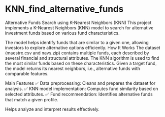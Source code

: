 # KNN_find_alternative_funds

 Alternative Funds Search using K-Nearest Neighbors (KNN) This project implements a K-Nearest Neighbors (KNN) model to search for alternative investment funds based on various fund characteristics.

The model helps identify funds that are similar to a given one, allowing investors to explore alternative options efficiently.  How It Works The dataset (maestro.csv and navs.zip) contains multiple funds, each described by several financial and structural attributes.
The KNN algorithm is used to find the most similar funds based on these characteristics. Given a target fund, the model returns its nearest neighbors, i.e., alternative funds with comparable features.

Main Features
 ✅ Data preprocessing: Cleans and prepares the dataset for analysis.
 ✅ KNN model implementation: Computes fund similarity based on selected attributes.
 ✅ Fund recommendation: Identifies alternative funds that match a given profile.
 
 
Helps analyze and interpret results effectively.
